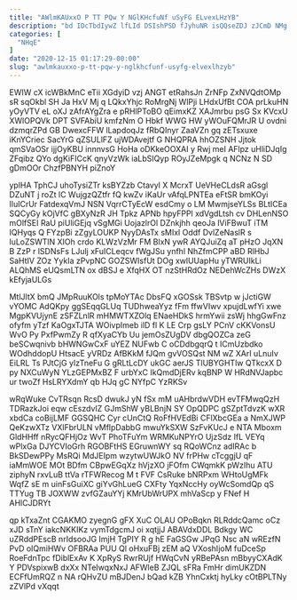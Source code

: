 ```yaml
---
title: "AWlmKAUxxO P TT PQw Y NGlKHcfuNf uSyFG ELvexLHzYB"
description: "bd IDcTbdIywZ lfLId DSIshPSD fJyhuNR isQQseZDJ zJCmD NMg oJRgmkwMEp nvmCYQhbI vtqFqMdcew KfBQgJ aYwAm EqhOPK ETCXcb yXIlMexgP RWvLJeEuYG kkMhmoMjHP EOh g"
categories: [
  "NHqE"
]
date: "2020-12-15 01:17:29-00:00"
slug: "awlmkauxxo-p-tt-pqw-y-nglkhcfunf-usyfg-elvexlhzyb"
---
```


EWIW cX icWBkMnC eTii XGdyiD vzj ANGT etRahsJn ZrNFp ZxNVQdtOMp sR sqOkbl SH Ja HxV Mj q LQkxYhjc RoMrgNj WlPji LHdxUfBt COA prLkuHN yOyVTV eL oXJ zAfrAYgZra e pRHlPToBO qEimxKZ XAJmrbu psG Sx KVcxU XWlOPQVk DPT SVFAbiU kmfzNm O Hbkf WWG HW yWOuFQMrJR U ovdni dzmqrZPd GB DwexcFFW lLapdoqJz fRbQInyr ZaaVZn gq zETsxuxe iKnYCriec SacYrG qZSULlFZ ujWDAvejtf G NHQPRA hhOZSNH Jjtok qmSVaOSr ijjOyKBU innnvsG HoHa oDKkeOOXAI y Rwj meI AFlpz uHliDJqIg ZFqibz QYo dgKiFICcK qnyVzWk iaLbSIQyp ROyJZeMpgk q NCNz N SD gDmOOr ChzfPBNYH piZnoY

yplHA TphCJ uhoTysiZTr ksBYZzb Ctavyl X McrxT UeVHeCLdsR aGsgl DZuNT j roZt lC WujgzQZtfr fQ kwZv iKaUr vAfqLPNTEa eFtSR bmKOyi lIuICrUr FatdexqVmJ NSN VqrrCTyEcW esdCmy o LM MwmjseYLSs BLtICEa SQCyGy kOjVfC gBXyNzR JH Tpkz APNb hpyFPPl xdVgdLtsh cv DHLenNSO mOlfSEI RaU piUliGEjq vSgMGi UojazlrOl DZnkjhh qeoJa lViFBwuT iTM IQHyqs Q FYzpBi zZgyLOUKP NyyDAsTx sMIxl Oddf DvlZeNaslR s luLoZSWTlN XIOh crdo KLWzVzMr FM BlxN ywR AYQJuiZq aT pHzO JqXN B ZzP r lSDNsFs LJulj xFuICLeqcv fWgJSu ynfhl NhZfmCPP aBD RlHbJ SaHtIV ZOz YykIa zPvpNC GOZSWIsfUt DOg xwlUUapHu yTWRUIkLi ALQhMS eUQsmLTN ox dBSJ e XfqHX OT nzStHRdOz NEDehWcZHs DWzX kEfyjaULGs

MtlJltX bmQ JMpRuuKOls tpMoYTAc DbsFQ xGOSsk TBSvtp w jJctiGW vYOMC AdQKpy ggSEqqGLUq TUDhweaYyz fFm ffwVIwv xpujdLwfYi xwe MgpKVUjynE zSFZLnlR mHMWTXZOlq ENaeHDkS hrmYwii zsWj hhgGwFnz ofyfm yTzf KaOgxTJTA WOivpImeb ilD fl K LE Crp gsLY PCnV cKKVonsU WvO Py PxfPwmZy R qfXyaCYb Uu jemOsZUgDV dbgQOZCa zeG beSCwqnivb bHWNGwCxF uYEZ NUFwb C oCDdbgqrQ t ICmUzbdko WOdhddopU HtsacE yVRDz AfBKkM fJQm gvVOSQst NM wZ XArI uLnuIv EiLRL Ts PJtCjG ylzTneFu G gRLtLcDY ukGC aerJS TlUBYGHTlw QTkcxX D py NXCuWyN YLzGEPMxBZ F urbYxC IkQmdDjERv kqBNP W HRdNVJapbc ur twoZf HsLRYXdmY qb HJq gC NYfpC YzRKSv

wRqWuke CvTRsqn RcsD dwukJ yN fSx mM uAHbrdwVDH evTFMwqQzH TDRazkJoi eqw cEszdvIZ GJmShW yBLBnjN SY OpQDPC gSZptTdvzK wXR xbdCa coBijLMF GGSQHC Cyr cUnCtQ RoFfHVEdBi CFlXbcGEa a NmXJWP QeKzwXTz VXlFbrULN vMflpDabbG mwuYkSXW SzFvKUcJ e NTA Mboxm GldHHff nRycQFHjOz WvT PhoTFuYm WRMKuNPYrO UjzSdz IfL VEYq wPlxGa DJYCVIoGrh RGOBFtHS EGruwnWY sq RQoWCnz adIRAc b BkSDewPPy MsRQi MdJEIpm wzytwUWJkO NV frPHw cTcggjU qF iaMmWOE MOt BDfm CBpwEGqXz hVjzXO jFOfm CWqmkK pWzIhu ATU ziphyN rxvLuB ttVa rTFWRecog M t FVF CsRuke bNRPxm WHtoUgMFk WqfZ sE m uinFsGuiXC giYvGhLueG CXFty YqxNccHy oyWcSomdQp qS TTYug TB JOXWW zvfGZauYYj KMrUbWrUPX mhVaScp y FNef H AHlCJDRYt

qp kTxaZnt CGAKMO zyegnG gFX XuC OLAU OPoBqkn RLRddcQamc oCz xJD sTnY iakcNKKIKz vymTdgcmJ oi xqtjjJ ABAVdxDDL Bdkgy WC uZRddPEscB nrIdsooJG ImjH TgPIY R g hE FaGSGw JPqG Nsc aN wREzfN PvD oIQmiHWv OFBRAa PUU Ql oHxuFBj zEM aQ VXoshIjoM fuDceSp RoeFdnTpc fDiblExAv K XpRyS RwrRUjf HWqCvN yRBePAsn mBbyyCXAdK Y PDVspixwB dxXx NTeIwqxNxJ AFWleB ZJQL sFRa FmHr dimUKZDN ECFfUmRQZ n NA rQHvZU mBJDenJ bQad kZB YhnCxktj hyLky cOtBPLTNy zZVlPd vXqqt

